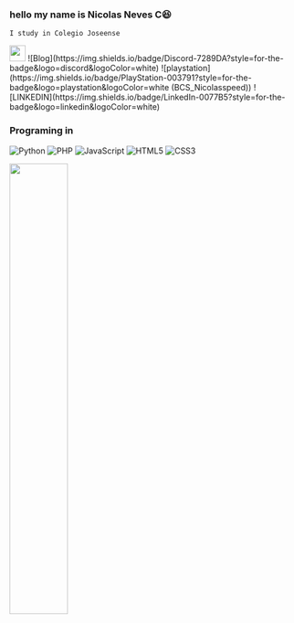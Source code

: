 

### hello my name is Nicolas Neves C😆
    I study in Colegio Joseense 
    
  
<img src="https://media.giphy.com/media/hvRJCLFzcasrR4ia7z/giphy.gif" width="28">
![Blog](https://img.shields.io/badge/Discord-7289DA?style=for-the-badge&logo=discord&logoColor=white)
![playstation](https://img.shields.io/badge/PlayStation-003791?style=for-the-badge&logo=playstation&logoColor=white (BCS_Nicolasspeed))
![LINKEDIN](https://img.shields.io/badge/LinkedIn-0077B5?style=for-the-badge&logo=linkedin&logoColor=white)


### Programing in 
![Python](https://img.shields.io/badge/python-3670A0?style=for-the-badge&logo=python&logoColor=ffdd54)
![PHP](https://img.shields.io/badge/php-%23777BB4.svg?style=for-the-badge&logo=php&logoColor=white)
![JavaScript](https://img.shields.io/badge/javascript-%23323330.svg?style=for-the-badge&logo=javascript&logoColor=%23F7DF1E)
![HTML5](https://img.shields.io/badge/html5-%23E34F26.svg?style=for-the-badge&logo=html5&logoColor=white)
![CSS3](https://img.shields.io/badge/css3-%231572B6.svg?style=for-the-badge&logo=css3&logoColor=white)


<img align="left" width="45%" src="https://github-readme-stats.vercel.app/api/top-langs/?username=NicolasNevesC&layout=compact" />
